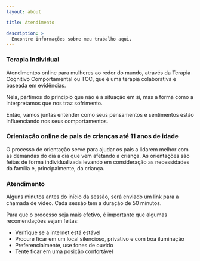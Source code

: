 ```yaml
---
layout: about

title: Atendimento

description: >
  Encontre informações sobre meu trabalho aqui.
---
```

### Terapia Individual

Atendimentos online para mulheres ao redor do mundo, através da Terapia Cognitivo Comportamental ou TCC, que é uma terapia colaborativa e baseada em evidências.

Nela, partimos do princípio que não é a situação em si, mas a forma como a interpretamos que nos traz sofrimento.

Então, vamos juntas entender como seus pensamentos e sentimentos estão influenciando nos seus comportamentos.

### Orientação online de pais de crianças até 11 anos de idade

O processo de orientação serve para ajudar os pais a lidarem melhor com as demandas do dia a dia que vem afetando a criança. As orientações são feitas de forma individualizada levando em consideração as necessidades da família e, principalmente, da criança.

### Atendimento

Alguns minutos antes do início da sessão, será enviado um link para a chamada de vídeo. Cada sessão tem a duração de 50 minutos.

Para que o processo seja mais efetivo, é importante que algumas recomendações sejam feitas:

* Verifique se a internet está estável
* Procure ficar em um local silencioso, privativo e com boa iluminação
* Preferencialmente, use fones de ouvido
* Tente ficar em uma posição confortável
